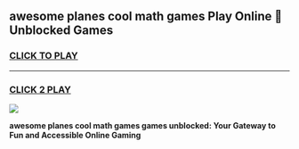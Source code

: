 
## awesome planes cool math games Play Online 👋 Unblocked Games
<h3>
<a href="https://news.freeplayer.one?title=awesome_planes_cool_math_games&ref=17CMG">CLICK TO PLAY</a></h3>
<hr>

<h3>
<a href="https://news.freeplayer.one?title=awesome_planes_cool_math_games&ref=17CMG">CLICK 2 PLAY</a>
  
</h3>

<a href="https://news.freeplayer.one?title=awesome_planes_cool_math_games&ref=17CMG/"><img src="https://clearcache.store/games.png"></a>


**awesome planes cool math games games unblocked: Your Gateway to Fun and Accessible Online Gaming**
